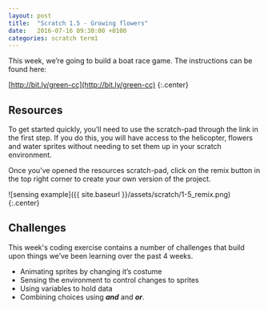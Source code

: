 ```yaml
---
layout: post
title:  "Scratch 1.5 - Growing flowers"
date:   2016-07-16 09:30:00 +0100
categories: scratch term1
---
```

This week, we’re going to build a boat race game. The instructions can be found here:

[http://bit.ly/green-cc](http://bit.ly/green-cc)
{:.center}

## Resources
To get started quickly, you’ll need to use the scratch-pad through the link in the first step. If you do this, you will have access to the helicopter, flowers and water sprites without needing to set them up in your scratch environment.

Once you’ve opened the resources scratch-pad, click on the remix button in the top right corner to create your own version of the project.

![sensing example]({{ site.baseurl }}/assets/scratch/1-5_remix.png)
{:.center}

## Challenges
This week's coding exercise contains a number of challenges that build upon things we’ve been learning over the past 4 weeks.

* Animating sprites by changing it’s costume
* Sensing the environment to control changes to sprites
* Using variables to hold data
* Combining choices using ***and*** and ***or***.
